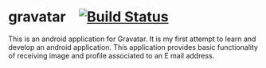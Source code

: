 gravatar&nbsp;&nbsp;&nbsp;&nbsp;[![Build Status](https://travis-ci.org/Nishi-Inc/gravatar.png)](https://travis-ci.org/Nishi-Inc/gravatar)
=========

This is an android application for Gravatar. It is my first attempt to learn and develop an android application. This application provides basic functionality of receiving image and
profile associated to an E mail address.